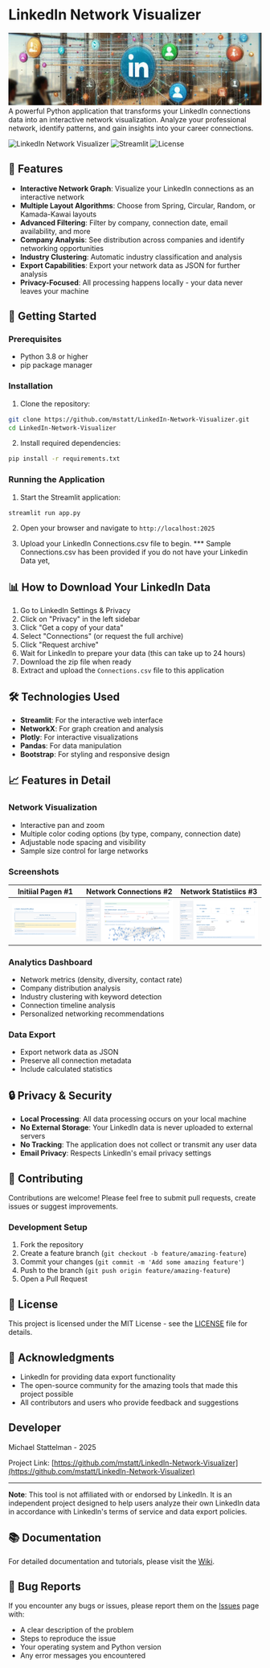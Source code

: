 # LinkedIn Network Visualizer

![](assets/banner.jpeg)
A powerful Python application that transforms your LinkedIn connections data into an interactive network visualization. Analyze your professional network, identify patterns, and gain insights into your career connections.

![LinkedIn Network Visualizer](https://img.shields.io/badge/python-3.8+-blue.svg)
![Streamlit](https://img.shields.io/badge/streamlit-1.28+-red.svg)
![License](https://img.shields.io/badge/license-MIT-green.svg)

## 🌟 Features

- **Interactive Network Graph**: Visualize your LinkedIn connections as an interactive network
- **Multiple Layout Algorithms**: Choose from Spring, Circular, Random, or Kamada-Kawai layouts
- **Advanced Filtering**: Filter by company, connection date, email availability, and more
- **Company Analysis**: See distribution across companies and identify networking opportunities
- **Industry Clustering**: Automatic industry classification and analysis
- **Export Capabilities**: Export your network data as JSON for further analysis
- **Privacy-Focused**: All processing happens locally - your data never leaves your machine

## 🚀 Getting Started

### Prerequisites

- Python 3.8 or higher
- pip package manager

### Installation

1. Clone the repository:
```bash
git clone https://github.com/mstatt/LinkedIn-Network-Visualizer.git
cd LinkedIn-Network-Visualizer
```

2. Install required dependencies:
```bash
pip install -r requirements.txt
```

### Running the Application

1. Start the Streamlit application:
```bash
streamlit run app.py
```

2. Open your browser and navigate to `http://localhost:2025`

3. Upload your LinkedIn Connections.csv file to begin.
*** Sample Connections.csv has been provided if you do not have your Linkedin Data yet,

## 📊 How to Download Your LinkedIn Data

1. Go to LinkedIn Settings & Privacy
2. Click on "Privacy" in the left sidebar
3. Click "Get a copy of your data"
4. Select "Connections" (or request the full archive)
5. Click "Request archive"
6. Wait for LinkedIn to prepare your data (this can take up to 24 hours)
7. Download the zip file when ready
8. Extract and upload the `Connections.csv` file to this application

## 🛠️ Technologies Used

- **Streamlit**: For the interactive web interface
- **NetworkX**: For graph creation and analysis
- **Plotly**: For interactive visualizations
- **Pandas**: For data manipulation
- **Bootstrap**: For styling and responsive design

## 📈 Features in Detail

### Network Visualization
- Interactive pan and zoom
- Multiple color coding options (by type, company, connection date)
- Adjustable node spacing and visibility
- Sample size control for large networks


### Screenshots

Initiial Pagen #1            |  Network Connections #2          |  Network Statistiics #3
:-------------------------:|:-------------------------:|:-------------------------:
![](assets/output0.png)  |  ![](assets/output1.png) |  ![](assets/output2.png)



### Analytics Dashboard
- Network metrics (density, diversity, contact rate)
- Company distribution analysis
- Industry clustering with keyword detection
- Connection timeline analysis
- Personalized networking recommendations

### Data Export
- Export network data as JSON
- Preserve all connection metadata
- Include calculated statistics

## 🔒 Privacy & Security

- **Local Processing**: All data processing occurs on your local machine
- **No External Storage**: Your LinkedIn data is never uploaded to external servers
- **No Tracking**: The application does not collect or transmit any user data
- **Email Privacy**: Respects LinkedIn's email privacy settings

## 🤝 Contributing

Contributions are welcome! Please feel free to submit pull requests, create issues or suggest improvements.

### Development Setup

1. Fork the repository
2. Create a feature branch (`git checkout -b feature/amazing-feature`)
3. Commit your changes (`git commit -m 'Add some amazing feature'`)
4. Push to the branch (`git push origin feature/amazing-feature`)
5. Open a Pull Request

## 📝 License

This project is licensed under the MIT License - see the [LICENSE](LICENSE) file for details.

## 🙏 Acknowledgments

- LinkedIn for providing data export functionality
- The open-source community for the amazing tools that made this project possible
- All contributors and users who provide feedback and suggestions

## Developer

Michael Stattelman - 2025

Project Link: [https://github.com/mstatt/LinkedIn-Network-Visualizer](https://github.com/mstatt/LinkedIn-Network-Visualizer)

---

**Note**: This tool is not affiliated with or endorsed by LinkedIn. It is an independent project designed to help users analyze their own LinkedIn data in accordance with LinkedIn's terms of service and data export policies.


## 📚 Documentation

For detailed documentation and tutorials, please visit the [Wiki](https://github.com/mstatt/LinkedIn-Network-Visualizer/wiki).

## 🐛 Bug Reports

If you encounter any bugs or issues, please report them on the [Issues](https://github.com/mstatt/LinkedIn-Network-Visualizer/issues) page with:
- A clear description of the problem
- Steps to reproduce the issue
- Your operating system and Python version
- Any error messages you encountered

